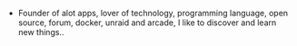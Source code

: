 - Founder of alot apps, lover of technology, programming language, open source, forum, docker, unraid and arcade, I like to discover and learn new things..
  <br>









































































































































































































